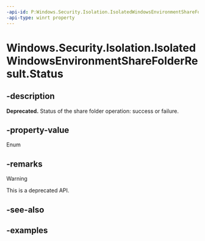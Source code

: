 ```yaml
---
-api-id: P:Windows.Security.Isolation.IsolatedWindowsEnvironmentShareFolderResult.Status
-api-type: winrt property
---
```


<!-- Property syntax.
public IsolatedWindowsEnvironmentShareFolderStatus Status { get; }
-->

# Windows.Security.Isolation.IsolatedWindowsEnvironmentShareFolderResult.Status

## -description

**Deprecated.** Status of the share folder operation: success or failure.

## -property-value

Enum

## -remarks

> [!WARNING]
> This is a deprecated API.

## -see-also

## -examples
